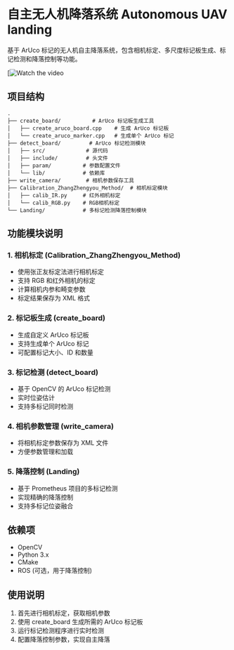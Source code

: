 
# 自主无人机降落系统 Autonomous UAV landing

基于 ArUco 标记的无人机自主降落系统，包含相机标定、多尺度标记板生成、标记检测和降落控制等功能。

[![Watch the video]([https://www.youtube.com/watch?v=视频ID](https://www.youtube.com/watch?v=-TyZk7rWsks))


## 项目结构

```
.
├── create_board/          # ArUco 标记板生成工具
│   ├── create_aruco_board.cpp    # 生成 ArUco 标记板
│   └── create_aruco_marker.cpp   # 生成单个 ArUco 标记
├── detect_board/         # ArUco 标记检测模块
│   ├── src/             # 源代码
│   ├── include/         # 头文件
│   ├── param/          # 参数配置文件
│   └── lib/            # 依赖库
├── write_camera/        # 相机参数保存工具
├── Calibration_ZhangZhengyou_Method/  # 相机标定模块
│   ├── calib_IR.py     # 红外相机标定
│   └── calib_RGB.py    # RGB相机标定
└── Landing/            # 多标记检测降落控制模块
```

## 功能模块说明

### 1. 相机标定 (Calibration_ZhangZhengyou_Method)
- 使用张正友标定法进行相机标定
- 支持 RGB 和红外相机的标定
- 计算相机内参和畸变参数
- 标定结果保存为 XML 格式

### 2. 标记板生成 (create_board)
- 生成自定义 ArUco 标记板
- 支持生成单个 ArUco 标记
- 可配置标记大小、ID 和数量

### 3. 标记检测 (detect_board)
- 基于 OpenCV 的 ArUco 标记检测
- 实时位姿估计
- 支持多标记同时检测

### 4. 相机参数管理 (write_camera)
- 将相机标定参数保存为 XML 文件
- 方便参数管理和加载

### 5. 降落控制 (Landing)
- 基于 Prometheus 项目的多标记检测
- 实现精确的降落控制
- 支持多标记位姿融合

## 依赖项
- OpenCV
- Python 3.x
- CMake
- ROS (可选，用于降落控制)

## 使用说明
1. 首先进行相机标定，获取相机参数
2. 使用 create_board 生成所需的 ArUco 标记板
3. 运行标记检测程序进行实时检测
4. 配置降落控制参数，实现自主降落



